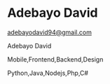 # Adebayo David

adebayodavid94@gmail.com

Adebayo David

Mobile,Frontend,Backend,Design

Python,Java,Nodejs,Php,C#
